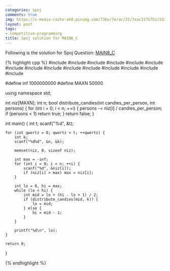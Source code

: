 ```yaml
---
categories: spoj
comments: true
img: https://s-media-cache-ak0.pinimg.com/736x/7e/ac/21/7eac217b7b1c55ab7fd56758e4e181be.jpg
layout: post
tags:
- competitive-programming
title: Spoj solution for MAIN8_C
---
```


Following is the solution for Spoj Question: [MAIN8_C](http://www.spoj.com/problems/MAIN8_C/)

{% highlight cpp %}
#include <algorithm>
#include <cctype>
#include <climits>
#include <cmath>
#include <cstdio>
#include <cstdlib>
#include <cstring>
#include <iostream>
#include <list>
#include <map>
#include <queue>
#include <set>
#include <sstream>
#include <string>
#include <vector>

#define inf 1000000000
#define MAXN 50000

using namespace std;

int niz[MAXN];
int n;
bool distribute_candies(int candies_per_person, int persons) {
    for (int i = 0; i < n; ++i) {
        persons -= niz[i] / candies_per_person;
        if (persons < 1) return true;
    }
    return false;
}

int main()
{
    int t;
    scanf("%d", &t);
    
    for (int qwertz = 0; qwertz < t; ++qwertz) {
        int k;
        scanf("%d%d", &n, &k);
        
        memset(niz, 0, sizeof niz);
        
        int max = -inf;
        for (int i = 0; i < n; ++i) {
            scanf("%d", &niz[i]);
            if (niz[i] > max) max = niz[i];
        }
        
        int lo = 0, hi = max;
        while (lo < hi) {
            int mid = lo + (hi - lo + 1) / 2;
            if (distribute_candies(mid, k)) {
                lo = mid;
            } else {
                hi = mid - 1;
            }
        }
        
        printf("%d\n", lo);
    }
    
    return 0;
}

{% endhighlight %}